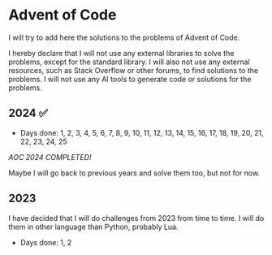 # Advent of Code

I will try to add here the solutions to the problems of Advent of Code.

I hereby declare that I will not use any external libraries to solve the problems, except for the standard library.
I will also not use any external resources, such as Stack Overflow or other forums, to find solutions to the problems.
I will not use any AI tools to generate code or solutions for the problems.

## 2024 ✅

- Days done: 1, 2, 3, 4, 5, 6, 7, 8, 9, 10, 11, 12, 13, 14, 15, 16, 17, 18, 19, 20, 21, 22, 23, 24, 25

*AOC 2024 COMPLETED!*

Maybe I will go back to previous years and solve them too, but not for now.

## 2023

I have decided that I will do challenges from 2023 from time to time.
I will do them in other language than Python, probably Lua.

- Days done: 1, 2
